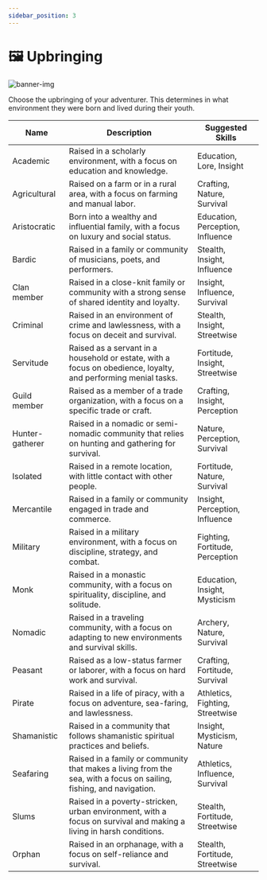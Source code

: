 ```yaml
---
sidebar_position: 3
---
```


# 🖼 Upbringing

![banner-img](/img/banner/upbringing-banner.png)

Choose the upbringing of your adventurer. This determines in what environment they were born and lived during their youth.

| Name | Description | Suggested Skills |
| --- | --- | --- |
| Academic | Raised in a scholarly environment, with a focus on education and knowledge. | Education, Lore, Insight |
| Agricultural | Raised on a farm or in a rural area, with a focus on farming and manual labor. | Crafting, Nature, Survival |
| Aristocratic | Born into a wealthy and influential family, with a focus on luxury and social status. | Education, Perception, Influence |
| Bardic | Raised in a family or community of musicians, poets, and performers. | Stealth, Insight, Influence |
| Clan member | Raised in a close-knit family or community with a strong sense of shared identity and loyalty. | Insight, Influence, Survival |
| Criminal | Raised in an environment of crime and lawlessness, with a focus on deceit and survival. | Stealth, Insight, Streetwise |
| Servitude | Raised as a servant in a household or estate, with a focus on obedience, loyalty, and performing menial tasks. | Fortitude, Insight, Streetwise |
| Guild member | Raised as a member of a trade organization, with a focus on a specific trade or craft. | Crafting, Insight, Perception |
| Hunter-gatherer | Raised in a nomadic or semi-nomadic community that relies on hunting and gathering for survival. | Nature, Perception, Survival |
| Isolated | Raised in a remote location, with little contact with other people. | Fortitude, Nature, Survival |
| Mercantile | Raised in a family or community engaged in trade and commerce. | Insight, Perception, Influence |
| Military | Raised in a military environment, with a focus on discipline, strategy, and combat. | Fighting, Fortitude, Perception |
| Monk | Raised in a monastic community, with a focus on spirituality, discipline, and solitude. | Education, Insight, Mysticism |
| Nomadic | Raised in a traveling community, with a focus on adapting to new environments and survival skills. | Archery, Nature, Survival |
| Peasant | Raised as a low-status farmer or laborer, with a focus on hard work and survival. | Crafting, Fortitude, Survival |
| Pirate | Raised in a life of piracy, with a focus on adventure, sea-faring, and lawlessness. | Athletics, Fighting, Streetwise |
| Shamanistic | Raised in a community that follows shamanistic spiritual practices and beliefs. | Insight, Mysticism, Nature |
| Seafaring | Raised in a family or community that makes a living from the sea, with a focus on sailing, fishing, and navigation. | Athletics, Influence, Survival |
| Slums | Raised in a poverty-stricken, urban environment, with a focus on survival and making a living in harsh conditions. | Stealth, Fortitude, Streetwise |
| Orphan | Raised in an orphanage, with a focus on self-reliance and survival. | Stealth, Fortitude, Streetwise |
